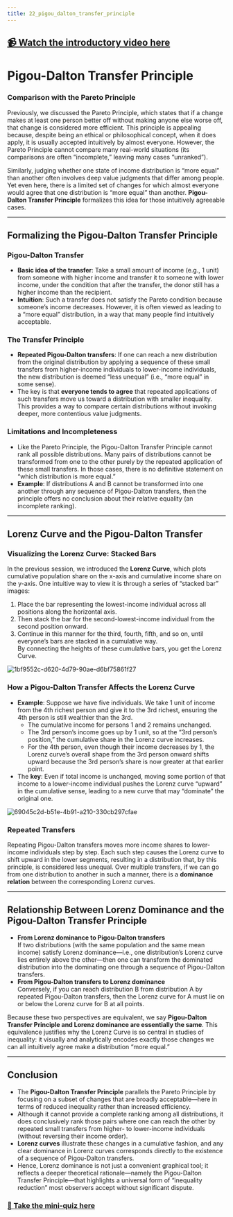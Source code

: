 ```yaml
---
title: 22_pigou_dalton_transfer_principle
---
```


## [📹 Watch the introductory video here](https://wsdmoodle.waseda.jp/mod/millvi/view.php?id=5062559)
# Pigou-Dalton Transfer Principle

### Comparison with the Pareto Principle
Previously, we discussed the Pareto Principle, which states that if a change makes at least one person better off without making anyone else worse off, that change is considered more efficient. This principle is appealing because, despite being an ethical or philosophical concept, when it does apply, it is usually accepted intuitively by almost everyone. However, the Pareto Principle cannot compare many real-world situations (its comparisons are often “incomplete,” leaving many cases “unranked”).

Similarly, judging whether one state of income distribution is “more equal” than another often involves deep value judgments that differ among people. Yet even here, there is a limited set of changes for which almost everyone would agree that one distribution is “more equal” than another. **Pigou-Dalton Transfer Principle** formalizes this idea for those intuitively agreeable cases.

---

## Formalizing the Pigou-Dalton Transfer Principle

### Pigou-Dalton Transfer
- **Basic idea of the transfer**: Take a small amount of income (e.g., 1 unit) from someone with higher income and transfer it to someone with lower income, under the condition that after the transfer, the donor still has a higher income than the recipient.
- **Intuition**: Such a transfer does not satisfy the Pareto condition because someone’s income decreases. However, it is often viewed as leading to a “more equal” distribution, in a way that many people find intuitively acceptable.

### The Transfer Principle
- **Repeated Pigou-Dalton transfers**: If one can reach a new distribution from the original distribution by applying a sequence of these small transfers from higher-income individuals to lower-income individuals, the new distribution is deemed “less unequal” (i.e., “more equal” in some sense).  
- The key is that **everyone tends to agree** that repeated applications of such transfers move us toward a distribution with smaller inequality. This provides a way to compare certain distributions without invoking deeper, more contentious value judgments.

### Limitations and Incompleteness
- Like the Pareto Principle, the Pigou-Dalton Transfer Principle cannot rank all possible distributions. Many pairs of distributions cannot be transformed from one to the other purely by the repeated application of these small transfers. In those cases, there is no definitive statement on “which distribution is more equal.”  
- **Example**: If distributions A and B cannot be transformed into one another through any sequence of Pigou-Dalton transfers, then the principle offers no conclusion about their relative equality (an incomplete ranking).

---

## Lorenz Curve and the Pigou-Dalton Transfer

### Visualizing the Lorenz Curve: Stacked Bars
In the previous session, we introduced the **Lorenz Curve**, which plots cumulative population share on the x-axis and cumulative income share on the y-axis. One intuitive way to view it is through a series of “stacked bar” images:
1. Place the bar representing the lowest-income individual across all positions along the horizontal axis.
2. Then stack the bar for the second-lowest-income individual from the second position onward.
3. Continue in this manner for the third, fourth, fifth, and so on, until everyone’s bars are stacked in a cumulative way.  
By connecting the heights of these cumulative bars, you get the Lorenz Curve.  

![1bf9552c-d620-4d79-90ae-d6bf75861f27](https://hackmd.io/_uploads/rkC3fzvn1g.gif)


### How a Pigou-Dalton Transfer Affects the Lorenz Curve
- **Example**: Suppose we have five individuals. We take 1 unit of income from the 4th richest person and give it to the 3rd richest, ensuring the 4th person is still wealthier than the 3rd.  
  - The cumulative income for persons 1 and 2 remains unchanged.  
  - The 3rd person’s income goes up by 1 unit, so at the “3rd person’s position,” the cumulative share in the Lorenz curve increases.  
  - For the 4th person, even though their income decreases by 1, the Lorenz curve’s overall shape from the 3rd person onward shifts upward because the 3rd person’s share is now greater at that earlier point.  
- The **key**: Even if total income is unchanged, moving some portion of that income to a lower-income individual pushes the Lorenz curve “upward” in the cumulative sense, leading to a new curve that may “dominate” the original one.

![69045c2d-b51e-4b91-a210-330cb297cfae](https://hackmd.io/_uploads/H1QCfzvhye.gif)


### Repeated Transfers
Repeating Pigou-Dalton transfers moves more income shares to lower-income individuals step by step. Each such step causes the Lorenz curve to shift upward in the lower segments, resulting in a distribution that, by this principle, is considered less unequal. Over multiple transfers, if we can go from one distribution to another in such a manner, there is a **dominance relation** between the corresponding Lorenz curves.

---

## Relationship Between Lorenz Dominance and the Pigou-Dalton Transfer Principle

- **From Lorenz dominance to Pigou-Dalton transfers**  
  If two distributions (with the same population and the same mean income) satisfy Lorenz dominance—i.e., one distribution’s Lorenz curve lies entirely above the other—then one can transform the dominated distribution into the dominating one through a sequence of Pigou-Dalton transfers.
- **From Pigou-Dalton transfers to Lorenz dominance**  
  Conversely, if you can reach distribution B from distribution A by repeated Pigou-Dalton transfers, then the Lorenz curve for A must lie on or below the Lorenz curve for B at all points.

Because these two perspectives are equivalent, we say **Pigou-Dalton Transfer Principle and Lorenz dominance are essentially the same**. This equivalence justifies why the Lorenz Curve is so central in studies of inequality: it visually and analytically encodes exactly those changes we can all intuitively agree make a distribution “more equal.”

---

## Conclusion
- The **Pigou-Dalton Transfer Principle** parallels the Pareto Principle by focusing on a subset of changes that are broadly acceptable—here in terms of reduced inequality rather than increased efficiency.  
- Although it cannot provide a complete ranking among all distributions, it does conclusively rank those pairs where one can reach the other by repeated small transfers from higher- to lower-income individuals (without reversing their income order).  
- **Lorenz curves** illustrate these changes in a cumulative fashion, and any clear dominance in Lorenz curves corresponds directly to the existence of a sequence of Pigou-Dalton transfers.  
- Hence, Lorenz dominance is not just a convenient graphical tool; it reflects a deeper theoretical rationale—namely the Pigou-Dalton Transfer Principle—that highlights a universal form of “inequality reduction” most observers accept without significant dispute.
### [📝 Take the mini-quiz here](https://wsdmoodle.waseda.jp/mod/quiz/view.php?id=5062838)
